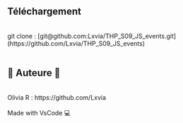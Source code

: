 <h2>Téléchargement</h2><br>
git clone : [git@github.com:Lxvia/THP_S09_JS_events.git](https://github.com/Lxvia/THP_S09_JS_events)
<br><br>
<h2>🐥 Auteure 🐥</h2><br>
Olivia R : https://github.com/Lxvia
<br><br>
Made with VsCode 💻
